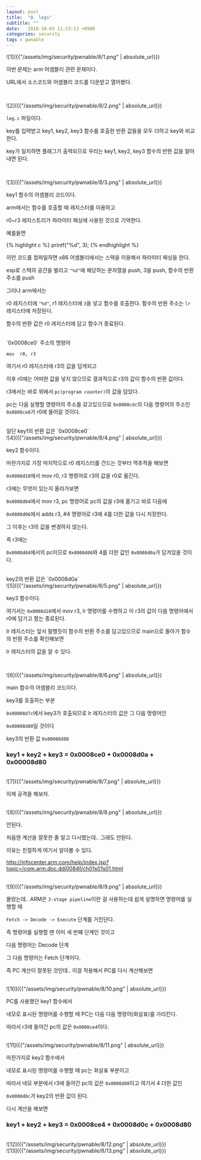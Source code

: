 ```yaml
---
layout: post
title:  "8. legs"
subtitle: ""
date:   2018-10-03 11:23:13 +0900
categories: security
tags : pwnable
---
```



![1]({{"/assets/img/security/pwnable/8/1.png" | absolute_url}})

이번 문제는 arm 어셈블리 관련 문제이다.

URL에서 소스코드와 어셈블리 코드를 다운받고 열어봤다.
  
<br>

![2]({{"/assets/img/security/pwnable/8/2.png" | absolute_url}})

`leg.c` 파일이다.

key를 입력받고 key1, key2, key3 함수를 호출한 반환 값들을 모두 더하고 key와 비교한다.

key가 일치하면 플래그가 출력되므로 우리는 key1, key2, key3 함수의 반한 값을 알아내면 된다.

<br>

![3]({{"/assets/img/security/pwnable/8/3.png" | absolute_url}})

key1 함수의 어셈블리 코드이다.

arm에서는 함수를 호출할 때 레지스터를 이용하고

r0~r3 레지스트리가 파라미터 패싱에 사용된 것으로 기억한다. 

예를들면

{% highlight c %}
printf("%d", 3);
{% endhighlight %}


이런 코드를 컴파일하면 x86 어셈블리에서는 스택을 이용해서 파라미터 패싱을 한다.

esp로 스택의 공간을 벌리고 `"%d"`에 해당하는 문자열을 push, 3을 push, 함수의 반환 주소를 push

그러나 arm에서는

r0 레지스터에 `"%d"`, r1 레지스터에 `3`을 넣고 함수를 호출한다. 함수의 반환 주소는 `lr` 레지스터에 저장된다.

함수의 반환 값은 r0 레지스터에 담고 함수가 종료된다.

<br>
`0x0008ce0` 주소의 명령어

 `mov  r0, r3`

여기서 r0 레지스터에 r3의 값을 담게되고

이후 r0에는 어떠한 값을 넣지 않으므로 결과적으로 r3의 값이 함수의 반환 값이다.

r3에서는 바로 위에서 `pc(program counter)`의 값을 담았다.

pc는 다음 실행할 명령어의 주소를 갖고있으므로 `0x0008cdc`의 다음 명령어의 주소인 `0x0008ce0`가 r0에 들어갈 것이다.

<br>
일단 key1의 반환 값은 `0x0008ce0`

<br>
![4]({{"/assets/img/security/pwnable/8/4.png" | absolute_url}})

key2 함수이다.

마찬가지로 가장 마지막으로 r0 레지스터를 건드는 것부터 역추적을 해보면

`0x0008d10`에서 mov  r0, r3 명령어로 r3의 값을 r0로 옮긴다.

r3에는 무엇이 있는지 올라가보면

`0x0008d04`에서  mov r3, pc 명령어로 pc의 값을 r3에 옮기고 바로 다음에

`0x0008d06`에서  adds r3, #4 명령어로 r3에 4를 더한 값을 다시 저장한다.

그 이후는 r3의 값을 변경하지 않는다.

즉 r3에는

`0x0008d04`에서의 pc이므로 `0x0008d06`와 4를 더한 값인 `0x0008d0a`가 담겨있을 것이다.

<br>
key2의 반환 값은 `0x0008d0a`


<br>
![5]({{"/assets/img/security/pwnable/8/5.png" | absolute_url}})

key3 함수이다.

여기서는 `0x0008d28`에서  mov  r3, lr 명령어를 수행하고 이 r3의 값이 다음 명령어에서 r0에 담기고 함는 종료된다.

lr 레지스터는 앞서 말했듯이 함수의 반환 주소를 담고있으므로 main으로 돌아가 함수의 반환 주소를 확인해보면

lr 레지스터의 값을 알 수 있다.

<br>

![6]({{"/assets/img/security/pwnable/8/6.png" | absolute_url}})

main 함수의 어셈블리 코드이다.

key3를 호출하는 부분

`0x00008d7c`에서 key3가 호출되므로 lr 레지스터의 값은 그 다음 명령어인

`0x00008d80`일 것이다

key3의 반환 값 `0x00008d80`

### key1 + key2 + key3 =  0x0008ce0 + 0x0008d0a + 0x00008d80

<br>
![7]({{"/assets/img/security/pwnable/8/7.png" | absolute_url}})

이제 공격을 해보자.

<br>
![8]({{"/assets/img/security/pwnable/8/8.png" | absolute_url}})

안된다.

처음엔 계산을 잘못한 줄 알고 다시했는데.. 그래도 안된다.

이유는 친절하게 여기서 알아볼 수 있다.

http://infocenter.arm.com/help/index.jsp?topic=/com.arm.doc.ddi0084f/ch01s01s01.html

<br>
![9]({{"/assets/img/security/pwnable/8/9.png" | absolute_url}})


몰랐는데.. ARM은 `3-stage pipeline`이란 걸 사용하는데 쉽게 설명하면 명령어를 실행할 때

`Fetch -> Decode -> Execute` 단계를 거친단다.

즉 명령어를 실행할 땐 이미 세 번째 단계인 것이고

다음 명령어는 Decode 단계

그 다음 명령어는 Fetch 단계이다.

즉 PC 계산이 잘못된 것인데.. 이걸 적용해서 PC를 다시 계산해보면


<br>
![10]({{"/assets/img/security/pwnable/8/10.png" | absolute_url}})

PC를 사용했던 key1 함수에서

네모로 표시된 명령어를 수행할 때 PC는 다음 다음 명령어(화살표)를 가리킨다.

따라서 r3에 들어간 pc의 값은 `0x0008ce4`이다.

<br>
![11]({{"/assets/img/security/pwnable/8/11.png" | absolute_url}})


마찬가지로 key2 함수에서

네모로 표시된 명령어를 수행할 때 pc는 화살표 부분이고

따라서 네모 부분에서 r3에 들어간 pc의 값은 `0x0008d08`이고 여기서 4 더한 값인

`0x0008d0c`가 key2의 반환 값이 된다.

다시 계산을 해보면

### key1 + key2 + key3 = 0x0008ce4 + 0x0008d0c + 0x0008d80

<br>
![12]({{"/assets/img/security/pwnable/8/12.png" | absolute_url}})


<br>
![13]({{"/assets/img/security/pwnable/8/13.png" | absolute_url}})
